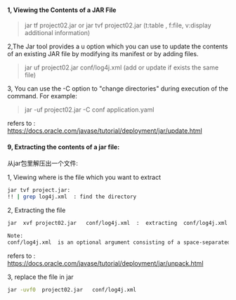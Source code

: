#### 1,  Viewing the Contents of a JAR File

> jar tf project02.jar   or jar tvf project02.jar (t:table , f:file, v:display additional information)

2,The Jar tool provides a u option which you can use to update the contents of an existing JAR file by modifying its manifest or by adding files.

> jar uf project02.jar conf/log4j.xml    (add or update if exists the same file)

3, You can use the -C option to "change directories" during execution of the command. For example:

> jar -uf project02.jar -C conf application.yaml


refers to : https://docs.oracle.com/javase/tutorial/deployment/jar/update.html



#### 9,  Extracting the contents of a jar file:

从jar包里解压出一个文件:

1, Viewing where is the file which you want to extract

```bash
jar tvf project.jar:  
!! | grep log4j.xml  : find the directory
```

2, Extracting the file

```bash
jar  xvf project02.jar   conf/log4j.xml  :  extracting  conf/log4j.xml from project02.jar
```

```txt
Note:
conf/log4j.xml  is an optional argument consisting of a space-separated list of the files to be extracted from the archive. If this argument is not present, the Jar tool will extract all the files in the archive.
```

refers to : https://docs.oracle.com/javase/tutorial/deployment/jar/unpack.html

3, replace the file in jar

```bash
jar -uvf0  project02.jar   conf/log4j.xml 
```

